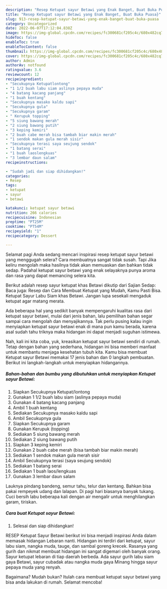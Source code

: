 ```yaml
---
description: "Resep Ketupat sayur Betawi yang Enak Banget, Buat Buka Puasa}"
title: "Resep Ketupat sayur Betawi yang Enak Banget, Buat Buka Puasa}"
slug: 913-resep-ketupat-sayur-betawi-yang-enak-banget-buat-buka-puasa
category: Uncategorized
date: 2022-06-07T17:12:04.838Z
image: https://img-global.cpcdn.com/recipes/fc300681cf205c4c/680x482cq70/ketupat-sayur-betawi-foto-resep-utama.jpg
hideToc: false
enableToc: true
enableTocContent: false
thumbnail: https://img-global.cpcdn.com/recipes/fc300681cf205c4c/680x482cq70/ketupat-sayur-betawi-foto-resep-utama.jpg
cover: https://img-global.cpcdn.com/recipes/fc300681cf205c4c/680x482cq70/ketupat-sayur-betawi-foto-resep-utama.jpg
author: Admin
authorAv: notfound
ratingvalue: 3.6
reviewcount: 12
recipeingredient:
- "Secukupnya Ketupatlontong"
- "1 1/2 buah labu siam aslinya pepaya muda"
- "4 batang kacang panjang"
- "1 buah kentang"
- "Secukupnya masako kaldu sapi"
- "Secukupnya gula"
- "Secukupnya garam"
- " Kerupuk topping"
- "5 siung bawang merah"
- "2 siung bawang putih"
- "3 keping kemiri"
- "2 buah cabe merah bisa tambah biar makin merah"
- "1 sendok makan gula merah sisir"
- "Secukupnya terasi saya seujung sendok"
- "1 batang serai"
- "1 buah laoslengkuas"
- "3 lembar daun salam"
recipeinstructions:

- "Sudah jadi dan siap dihidangkan!"
categories:
- Resep
tags:
- ketupat
- sayur
- betawi

katakunci: ketupat sayur betawi 
nutrition: 266 calories
recipecuisine: Indonesian
preptime: "PT25M"
cooktime: "PT54M"
recipeyield: "1"
recipecategory: Dessert

---
```



Selamat pagi Anda sedang mencari inspirasi resep ketupat sayur betawi yang menggugah selera? Cara membuatnya sangat tidak susah. Tapi Jika keliru mengolah maka hasilnya tidak akan memuaskan dan bahkan tidak sedap. Padahal ketupat sayur betawi yang enak selayaknya punya aroma dan rasa yang dapat memancing selera kita.


Berikut adalah resep sayur ketupat khas Betawi dikutip dari Sajian Sedap: Baca juga: Resep dan Cara Membuat Ketupat yang Mudah, Kamu Pasti Bisa. Ketupat Sayur Labu Siam khas Betawi. Jangan lupa sesekali mengaduk ketupat agar matang merata.

Ada beberapa hal yang sedikit banyak mempengaruhi kualitas rasa dari ketupat sayur betawi, mulai dari jenis bahan, lalu pemilihan bahan segar sampai cara mengolah dan menyajikannya. Tak perlu pusing kalau ingin menyiapkan ketupat sayur betawi enak di mana pun kamu berada, karena asal sudah tahu triknya maka hidangan ini dapat menjadi suguhan istimewa.


Nah, kali ini kita coba, yuk, kreasikan ketupat sayur betawi sendiri di rumah. Tetap dengan bahan yang sederhana, hidangan ini bisa memberi manfaat untuk membantu menjaga kesehatan tubuh kita. Kamu bisa membuat Ketupat sayur Betawi memakai 17 jenis bahan dan 0 langkah pembuatan. Berikut ini langkah-langkah untuk menyiapkan hidangannya.

<!--inarticleads1-->

##### Bahan-bahan dan bumbu yang dibutuhkan untuk menyiapkan Ketupat sayur Betawi:

1. Siapkan Secukupnya Ketupat/lontong
1. Gunakan 1 1/2 buah labu siam (aslinya pepaya muda)
1. Gunakan 4 batang kacang panjang
1. Ambil 1 buah kentang
1. Sediakan Secukupnya masako kaldu sapi
1. Ambil Secukupnya gula
1. Siapkan Secukupnya garam
1. Gunakan  Kerupuk (topping)
1. Sediakan 5 siung bawang merah
1. Sediakan 2 siung bawang putih
1. Siapkan 3 keping kemiri
1. Gunakan 2 buah cabe merah (bisa tambah biar makin merah)
1. Sediakan 1 sendok makan gula merah sisir
1. Ambil Secukupnya terasi (saya seujung sendok)
1. Sediakan 1 batang serai
1. Sediakan 1 buah laos/lengkuas
1. Gunakan 3 lembar daun salam


Lauknya pindang bandeng, semur tahu, telur dan kentang. Bahkan bisa pakai rempeyek udang dan lalapan. Di pagi hari biasanya banyak tukang. Cuci bersih labu beberapa kali dengan air mengalir untuk menghilangkan garam, tiriskan. 

<!--inarticleads2-->

##### Cara buat Ketupat sayur Betawi:


1. Selesai dan siap dihidangkan!

RESEP Ketupat Sayur Betawi berikut ini bisa menjadi inspirasi Anda dalam memasak hidangan Lebaran nanti. Hidangan ini terdiri dari ketupat, sayur labu siam, nangka muda, tauge, dan sambal goreng krecek. Rasanya yang gurih dan nikmat membuat hidangan ini sangat digemari oleh banyak orang. Sayur ketupat lebaran di tiap daerah berbeda. Ada sayur gurih labu siam gaya Betawi, sayur cubadak atau nangka muda gaya Minang hingga sayur pepaya muda yang renyah. 

Bagaimana? Mudah bukan? Itulah cara membuat ketupat sayur betawi yang bisa anda lakukan di rumah. Selamat mencoba!
